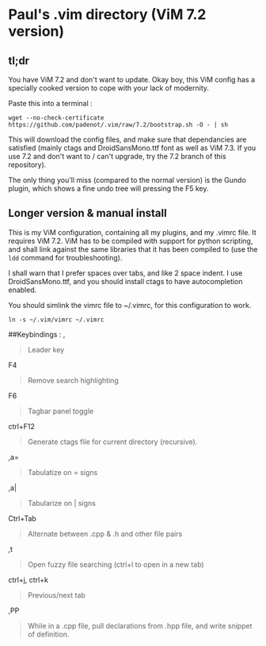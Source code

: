 # Paul's .vim directory (ViM 7.2 version)

## tl;dr 
You have ViM 7.2 and don't want to update. Okay boy, this ViM config has a
specially cooked version to cope with your lack of modernity.

Paste this into a terminal :

``
wget --no-check-certificate https://github.com/padenot/.vim/raw/7.2/bootstrap.sh -O - | sh
``

This will download the config files, and make sure that dependancies are
satisfied (mainly ctags and DroidSansMono.ttf font as well as ViM 7.3. If you
use 7.2 and don't want to / can't upgrade, try the 7.2 branch of this repository).

The only thing you'll miss (compared to the normal version) is the Gundo plugin,
which shows a fine undo tree will pressing the F5 key.

## Longer version & manual install

This is my ViM configuration, containing all my plugins, and my .vimrc file.
It requires ViM 7.2. ViM has to be compiled with
support for python scripting, and shall link against the same libraries
that it has been compiled to (use the  ``ldd`` command for troubleshooting).

I shall warn that I prefer spaces over tabs, and like 2 space indent.
I use DroidSansMono.ttf, and you should install ctags to have autocompletion
enabled.

You should simlink the vimrc file to ~/.vimrc, for this configuration to work.

    ln -s ~/.vim/vimrc ~/.vimrc

##Keybindings :
,

> Leader key

F4

> Remove search highlighting

F6

> Tagbar panel toggle

ctrl+F12

> Generate ctags file for current directory (recursive).

,a=

> Tabulatize on = signs

,a|

> Tabularize on | signs

Ctrl+Tab

> Alternate between .cpp & .h and other file pairs

,t

> Open fuzzy file searching (ctrl+l to open in a new tab)

ctrl+j, ctrl+k

> Previous/next tab

,PP

> While in a .cpp file, pull declarations from .hpp file, and write snippet of definition.
